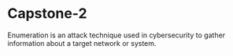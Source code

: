 # Capstone-2
 Enumeration is an attack technique used in cybersecurity  to gather information about a target network or system.
